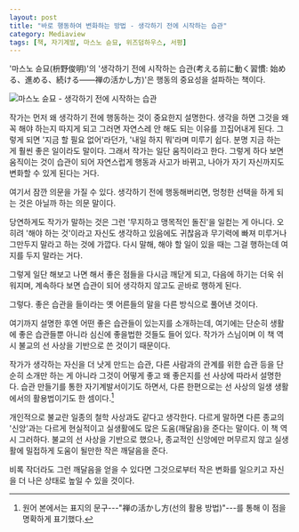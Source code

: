 ```yaml
---
layout: post
title: "바로 행동하여 변화하는 방법 - 생각하기 전에 시작하는 습관"
category: Mediaview
tags: [책, 자기계발, 마스노 슌묘, 위즈덤하우스, 서평]
---
```


'마스노 슌묘(枡野俊明)'의 '생각하기 전에 시작하는 습관(考える前に動く習慣: 始める、進める、続ける――禅の活かし方)'은 행동의 중요성을 설파하는 책이다.

![마스노 슌묘 - 생각하기 전에 시작하는 습관](https://lh3.googleusercontent.com/-Z1uC28yKI7I/WOJQMAjRd_I/AAAAAAAATSs/CmBNHnrd4fIdrG715WVqJ2FcgJfgZxnawCE0/s360/habits-to-start-before-thinking-book.jpg "선(禅)을 활용한 좋은 습관 들이기를 설명한다.")

작가는 먼저 왜 생각하기 전에 행동하는 것이 중요한지 설명한다.
생각을 하면 그것을 왜 꼭 해야 하는지 따지게 되고
그러면 자연스레 안 해도 되는 이유를 끄집어내게 된다.
그렇게 되면 '지금 할 필요 없어'라던가, '내일 하지 뭐'라며 미루기 쉽다.
분명 지금 하는 게 훨씬 좋은 일이라도 말이다.
그래서 작가는 일단 움직이라고 한다.
그렇게 하다 보면 움직이는 것이 습관이 되어 자연스럽게 행동과 사고가 바뀌고,
나아가 자기 자신까지도 변화할 수 있게 된다는 거다.

여기서 잠깐 의문을 가질 수 있다.
생각하기 전에 행동해버리면, 멍청한 선택을 하게 되는 것은 아닐까 하는 의문 말이다.

당연하게도 작가가 말하는 것은 그런 '무지하고 맹목적인 돌진'을 일컫는 게 아니다.
오히려 '해야 하는 것'이라고 자신도 생각하고 있음에도
귀찮음과 무기력에 빠져
미루거나 그만두지 말라고 하는 것에 가깝다.
다시 말해, 해야 할 일이 있을 때는 그걸 행하는데 여지를 두지 말라는 거다.

그렇게 일단 해보고 나면 해서 좋은 점들을 다시금 깨닫게 되고,
다음에 하기는 더욱 쉬워지며,
계속하다 보면 습관이 되어 생각하지 않고도 곧바로 행하게 된다.

그렇다.
좋은 습관을 들이라는 옛 어른들의 말을 다른 방식으로 풀어낸 것이다.

여기까지 설명한 후엔 어떤 좋은 습관들이 있는지를 소개하는데,
여기에는 단순히 생활에 좋은 습관들뿐 아니라
심신에 좋을법한 것들도 들어 있다.
작가가 스님이며 이 책 역시 불교의 선 사상을 기반으로 쓴 것이기 때문이다.

작가가 생각하는 자신을 더 낫게 만드는 습관,
다른 사람과의 관계를 위한 습관 등을 단순히 소개만 하는 게 아니라
그것이 어떻게 좋고 왜 좋은지를 선 사상에 따라서 설명한다.
습관 만들기를 통한 자기계발서이기도 하면서,
다른 한편으로는 선 사상의 일생 생활에서의 활용법이기도 한 셈이다.[^1]

[^1]: 원어 본에서는 표지의 문구---"禅の活かし方(선의 활용 방법)"---를 통해 이 점을 명확하게 표기했다.

<!--
그렇다고 '난 불교가 아닌데'라며 꺼려할 필요는 없다.
불편할만큼 종교색을 드러내지는 않기 때문이다.
-->

개인적으로 불교란 일종의 철학 사상과도 같다고 생각한다.
다르게 말하면 다른 종교의 '신앙'과는 다르게
현실적이고 실생활에도 많은 도움(깨달음)을 준다는 말이다.
이 책 역시 그러하다.
불교의 선 사상을 기반으로 했으나,
종교적인 신앙에만 머무르지 않고
실생활에 밀접하게 도움이 될만한 작은 깨달음을 준다.

비록 작더라도 그런 깨달음을 얻을 수 있다면
그것으로부터 작은 변화를 일으키고
자신을 더 나은 상태로 높일 수 있을 것이다.
